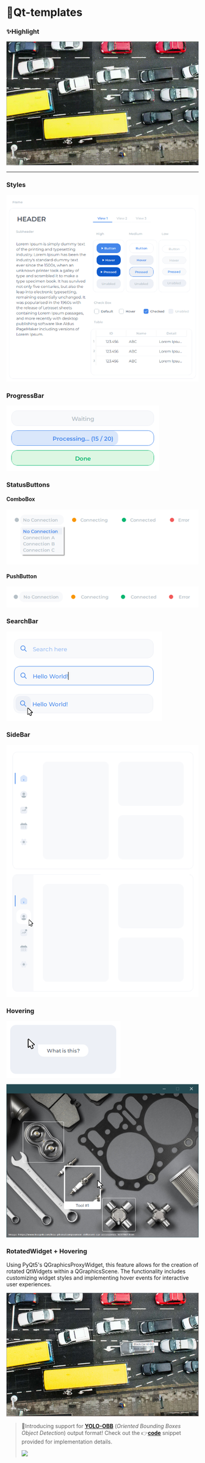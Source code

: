 # 🎨Qt-templates
 
### ✨Highlight
[![](RotatedWidget/RotatedWidget+Hover.gif)](https://github.com/defmylife/Qt-Inspired#rotatedwidget--hovering)

---

### Styles

[![](Styles/Style.png)](https://github.com/defmylife/Qt-Inspired/blob/main/Styles/README.md)

### ProgressBar

[![](ProgressBar/ProgressBar.png)](https://github.com/defmylife/Qt-Inspired/blob/main/ProgressBar/ProgressBar.py)

### StatusButtons 

#### ComboBox
[![](StatusButtons/ComboBox.png)](https://github.com/defmylife/Qt-Inspired/blob/main/StatusButtons/ComboBox.py)

#### PushButton
[![](StatusButtons/PushButton.png)](https://github.com/defmylife/Qt-Inspired/blob/main/StatusButtons/PushButton.py)

### SearchBar

[![](SearchBar/SearchBar.png)](https://github.com/defmylife/Qt-Inspired/blob/main/SearchBar/SearchBar.py)


### SideBar

[![](SideBar/SideBar.png)](https://github.com/defmylife/Qt-Inspired/blob/main/SideBar)


### Hovering

[![](Hover/Hover.png)](https://github.com/defmylife/Qt-Inspired/blob/main/Hover/Hover.py)

[![](Hover2/Hover2.png)](https://github.com/defmylife/Qt-Inspired/blob/main/Hover2/Hover.py)


### RotatedWidget + Hovering
Using PyQt5's QGraphicsProxyWidget, this feature allows for the creation of rotated QtWidgets within a QGraphicsScene. The functionality includes customizing widget styles and implementing hover events for interactive user experiences.

[![](RotatedWidget/RotatedWidget+Hover.png)](https://github.com/defmylife/Qt-Inspired/blob/main/RotatedWidget/RotatedWidget.py)

> 🚀Introducing support for [**YOLO-OBB**](https://docs.ultralytics.com/tasks/obb/) (_Oriented Bounding Boxes Object Detection_) output format! Check out the 👉[**code**](https://github.com/defmylife/Qt-Inspired/blob/main/RotatedWidget/RotatedWidgetWithYolo.py) snippet provided for implementation details.
> 
> ![](https://github.com/RizwanMunawar/ultralytics/assets/62513924/9a366262-910a-403b-a5e2-9c68b75700d3)